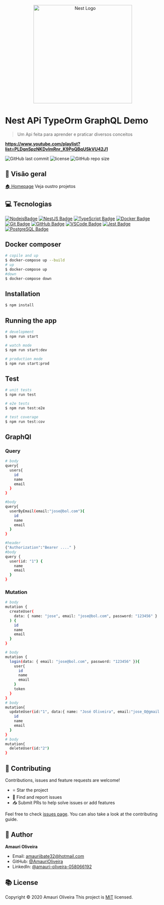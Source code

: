 <p align="center">
  <a href="http://nestjs.com/" target="blank"><img src="https://nestjs.com/img/logo_text.svg" width="320" alt="Nest Logo" /></a>
</p>

# Nest APi TypeOrm GraphQL Demo

> Um Api feita para aprender e praticar diversos conceitos

**https://www.youtube.com/playlist?list=PLDqnSpzNKDvlmRnr_K9PoQBqUSkVU42J1**

![GitHub last commit](https://img.shields.io/github/last-commit/AmauriOliveira/NestJS-GraphQL-TypeORM)
![license](https://img.shields.io/github/license/AmauriOliveira/NestJS-GraphQL-TypeORM)
![GitHub repo size](https://img.shields.io/github/repo-size/AmauriOliveira/NestJS-GraphQL-TypeORM)

## :telescope: Visão geral

[🏠 Homepage](https://github.com/AmauriOliveira)
Veja oustro projetos

## :computer: Tecnologias

[![NodejsBadge](https://img.shields.io/badge/-Nodejs-339933?style=flat-square&logo=Node.js&logoColor=white)](#)
[![NestJS Badge](https://img.shields.io/badge/-NestJS-E0234E?style=flat-square&logo=nestjs&logoColor=white)](#)
[![TypeScript Badge](https://img.shields.io/badge/-TypeScript-007ACC?style=flat-square&logo=typescript&logoColor=white)](#)
[![Docker Badge](https://img.shields.io/badge/-Docker-2496ED?style=flat-square&logo=docker&logoColor=white)](#)
[![Git Badge](https://img.shields.io/badge/-Git-black?style=flat-square&logo=git)](#)
[![GitHub Badge](https://img.shields.io/badge/-GitHub-181717?style=flat-square&logo=github)](#)
[![VSCode Badge](https://img.shields.io/badge/-VSCode-007ACC?style=flat-square&logo=visual-studio-code&logoColor=white)](#)
[![Jest Badge](https://img.shields.io/badge/-Jest-C21325?style=flat-square&logo=jest&logoColor=white)](#)
[![PostgreSQL Badge](https://img.shields.io/badge/-PostgreSQL-336791?style=flat-square&logo=postgresql&logoColor=white)](#)

## Docker composer

```bash
# copile and up
$ docker-compose up --build
# up
$ docker-compose up
#down
$ docker-compose down
```

## Installation

```bash
$ npm install
```

## Running the app

```bash
# development
$ npm run start

# watch mode
$ npm run start:dev

# production mode
$ npm run start:prod
```

## Test

```bash
# unit tests
$ npm run test

# e2e tests
$ npm run test:e2e

# test coverage
$ npm run test:cov
```

## GraphQl

### Query

```bash
# body
query{
  users{
    id
    name
    email
  }
}

#body
query{
  userByEmail(email:"jose@bol.com"){
    id
    name
    email
  }
}

#header
{"Authorization":"Bearer ...." }
#body
query {
  user(id: "1") {
    name
    email
  }
}
```

### Mutation

```bash
# body
mutation {
  createUser(
    data: { name: "jose", email: "jose@bol.com", password: "123456" }
  ) {
    id
    name
    email
  }
}

# body
mutation {
  login(data: { email: "jose@bol.com", password: "123456" }){
    user{
      id
      name
      email
    }
    token
  }
}
# body
mutation{
  updateUser(id:"1", data:{ name: "José Oliveira", email:"jose_O@gmail.com"}){
    id
    name
    email
  }
}
# body
mutation{
  deleteUser(id:"2")
}
```

## :star2: Contributing

Contributions, issues and feature requests are welcome!

- ⭐️ Star the project
- 🐛 Find and report issues
- 📥 Submit PRs to help solve issues or add features

Feel free to check [issues page](https://github.com/AmauriOliveira/NestJS-GraphQL-TypeORM/issues). You can also take a look at the contributing guide.

## :bow: Author

**Amauri Oliveira**

- Email: amauriibate32@hotmail.com
- GitHub: [@AmauriOliveira](https://github.com/AmauriOliveira)
- LinkedIn: [@amauri-oliveira-058066192](https://linkedin.com/in/amauri-oliveira-058066192)

## :books: License

Copyright © 2020 Amauri Oliveira
This project is [MIT](license) licensed.

```

```
